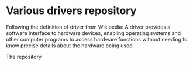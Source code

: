 # Various drivers repository

Following the definition of driver from Wikipedia: A driver provides a software interface to hardware devices, enabling operating systems and other computer programs to access hardware functions without needing to know precise details about the hardware being used.

The repository 

